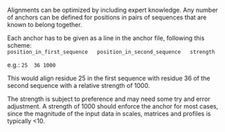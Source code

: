 Alignments can be optimized by including expert knowledge. Any number of anchors can be defined for positions in pairs of sequences that are known to belong together. 

Each anchor has to be given as a line in the anchor file, following this scheme:  
`position_in_first_sequence   position_in_second_sequence   strength`

e.g.: 
`25  36 1000`

This would align residue 25 in the first sequence with residue 36 of the second sequence with a relative strength of 1000.

The strength is subject to preference and may need some try and error adjustment. A strength of 1000 should enforce the anchor for most cases, since the magnitude of the input data in scales, matrices and profiles is typically <10. 


